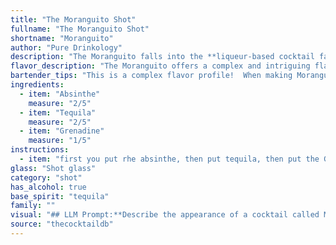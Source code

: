 ```yaml
---
title: "The Moranguito Shot"
fullname: "The Moranguito Shot"
shortname: "Moranguito"
author: "Pure Drinkology"
description: "The Moranguito falls into the **liqueur-based cocktail family**, a category known for its vibrant flavors and often surprising combinations. This specific concoction, likely a modern invention, blends the herbal bitterness of absinthe, the agave spirit of tequila, and the sweet, fruity notes of grenadine, creating a unique and intriguing experience. "
flavor_description: "The Moranguito offers a complex and intriguing flavor profile. The Absinthe's anise and wormwood notes dance with the tequila's agave and spice, creating a base that is both herbaceous and earthy. Grenadine adds a sweet, tart, and fruity dimension, reminiscent of ripe berries. The interplay of sweet, bitter, and herbal creates a balanced and memorable cocktail that is both refreshing and stimulating. "
bartender_tips: "This is a complex flavor profile!  When making Moranguito, use high-quality absinthe for a strong anise flavor. Chill your tequila to enhance its smoothness and prevent the grenadine from diluting it too much.  Use a good quality grenadine, but be mindful of the sweetness it adds.  Start with a small amount and adjust to taste.  A good garnish is a sprig of fresh mint or a lime wheel. "
ingredients:
  - item: "Absinthe"
    measure: "2/5"
  - item: "Tequila"
    measure: "2/5"
  - item: "Grenadine"
    measure: "1/5"
instructions:
  - item: "first you put rhe absinthe, then put tequila, then put the Granadine syrup."
glass: "Shot glass"
category: "shot"
has_alcohol: true
base_spirit: "tequila"
family: ""
visual: "## LLM Prompt:**Describe the appearance of a cocktail called Moranguito made with Absinthe, Tequila, and Grenadine.  Focus on the following:*** **Color:**  Is it clear, cloudy, or layered? What specific shades or hues are present? * **Texture:** Is it smooth, oily, or thick?  Are there any visible particles?* **Presentation:**  Is it served in a specific glass? What garnishes might be used?  Are there any other visual details that would enhance the overall aesthetic?**Remember to consider the distinct visual qualities of each ingredient:*** **Absinthe:** Green, often cloudy due to the thujone, might create a layered effect.* **Tequila:** Clear, but can take on a golden hue depending on the type.* **Grenadine:** Deep red, viscous, might create a distinct layer on top of the other ingredients.**Example:** The Moranguito presents a captivating visual. It's layered, with a base of clear tequila, topped by a vibrant emerald green layer of absinthe, and a final layer of rich crimson grenadine. The grenadine, viscous and slightly cloudy, appears to float atop the other layers, creating a distinct contrast in texture and color. "
source: "thecocktaildb"
---
```


